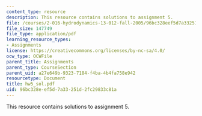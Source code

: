 ```yaml
---
content_type: resource
description: This resource contains solutions to assignment 5.
file: /courses/2-016-hydrodynamics-13-012-fall-2005/96bc328eef5d7a33251d2fc29833c81a_hw5_sol.pdf
file_size: 147749
file_type: application/pdf
learning_resource_types:
- Assignments
license: https://creativecommons.org/licenses/by-nc-sa/4.0/
ocw_type: OCWFile
parent_title: Assignments
parent_type: CourseSection
parent_uid: a27e649b-9323-7184-f4ba-4b4fa758e942
resourcetype: Document
title: hw5_sol.pdf
uid: 96bc328e-ef5d-7a33-251d-2fc29833c81a
---
```

This resource contains solutions to assignment 5.